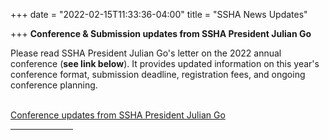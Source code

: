 +++
date = "2022-02-15T11:33:36-04:00"
title = "SSHA News Updates"

+++
**Conference & Submission updates from SSHA President Julian Go** 

Please read SSHA President Julian Go's letter on the 2022 annual conference (**see link below**). It provides updated information on this year's conference format, submission deadline, registration fees, and ongoing conference planning.

<br /><a href="https://ssha.org/news/" target="_blank">Conference updates from SSHA President Julian Go</a>
<br /><hr width="100">